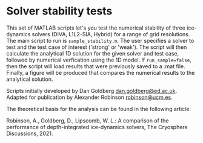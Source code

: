 # Solver stability tests

This set of MATLAB scripts let's you test the numerical stability of three ice-dynamics solvers (DIVA, L1L2-SIA, Hybrid) for a range of grid resolutions. The main script to run is `sample_stability.m`. The user specifies a solver to test and the test case of interest ('strong' or 'weak'). The script will then calculate the analytical 1D solution for the given solver and test case, followed by numerical verfication using the 1D model. If `run_sample=false`, then the script will load results that were previously saved to a .mat file. Finally, a figure will be produced that compares the numerical results to the analytical solution. 

Scripts initially developed by Dan Goldberg <dan.goldberg@ed.ac.uk>. Adapted for publication by Alexander Robinson <robinson@ucm.es>.

The theoretical basis for the analysis can be found in the following article:

Robinson, A., Goldberg, D., Lipscomb, W. L.: A comparison of the performance of depth-integrated ice-dynamics solvers, The Cryosphere Discussions, 2021.